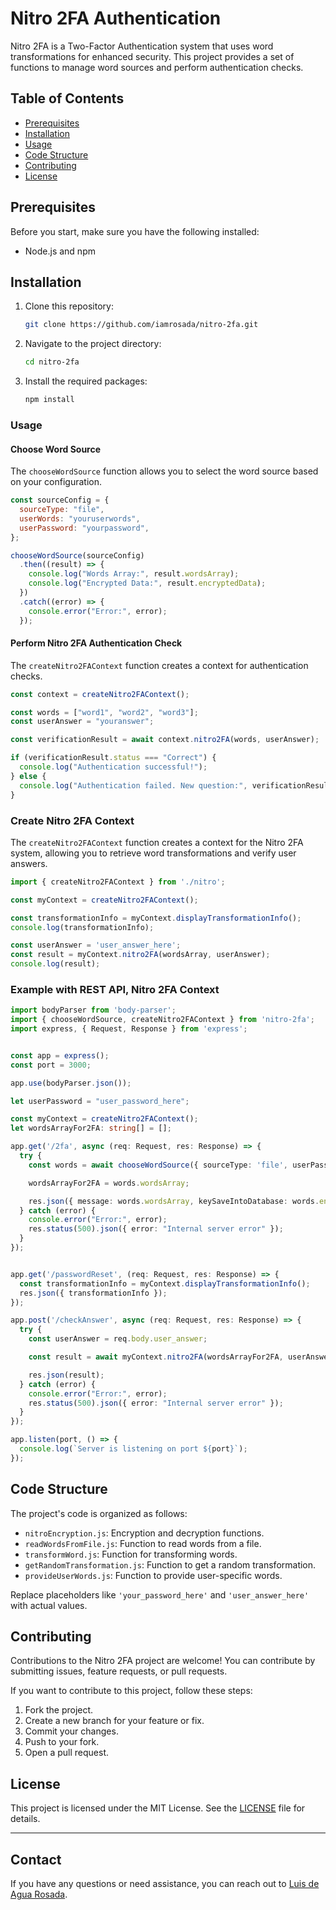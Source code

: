 
# Nitro 2FA Authentication

Nitro 2FA is a Two-Factor Authentication system that uses word transformations for enhanced security. This project provides a set of functions to manage word sources and perform authentication checks.


## Table of Contents

- [Prerequisites](#prerequisites)
- [Installation](#installation)
- [Usage](#usage)
- [Code Structure](#code-structure)
- [Contributing](#contributing)
- [License](#license)

## Prerequisites

Before you start, make sure you have the following installed:

- Node.js and npm

## Installation

1. Clone this repository:

   ```bash
   git clone https://github.com/iamrosada/nitro-2fa.git
   ```

2. Navigate to the project directory:

   ```bash
   cd nitro-2fa
   ```

3. Install the required packages:

   ```bash
   npm install
   ```


### Usage

#### Choose Word Source

The `chooseWordSource` function allows you to select the word source based on your configuration.

```javascript
const sourceConfig = {
  sourceType: "file",
  userWords: "youruserwords",
  userPassword: "yourpassword",
};

chooseWordSource(sourceConfig)
  .then((result) => {
    console.log("Words Array:", result.wordsArray);
    console.log("Encrypted Data:", result.encryptedData);
  })
  .catch((error) => {
    console.error("Error:", error);
  });
```

#### Perform Nitro 2FA Authentication Check

The `createNitro2FAContext` function creates a context for authentication checks.

```javascript
const context = createNitro2FAContext();

const words = ["word1", "word2", "word3"];
const userAnswer = "youranswer";

const verificationResult = await context.nitro2FA(words, userAnswer);

if (verificationResult.status === "Correct") {
  console.log("Authentication successful!");
} else {
  console.log("Authentication failed. New question:", verificationResult.newQuestion);
}
```


### Create Nitro 2FA Context

The `createNitro2FAContext` function creates a context for the Nitro 2FA system, allowing you to retrieve word transformations and verify user answers.

```javascript
import { createNitro2FAContext } from './nitro';

const myContext = createNitro2FAContext();

const transformationInfo = myContext.displayTransformationInfo();
console.log(transformationInfo);

const userAnswer = 'user_answer_here';
const result = myContext.nitro2FA(wordsArray, userAnswer);
console.log(result);
```
### Example with REST API, Nitro 2FA Context

```typescript
import bodyParser from 'body-parser';
import { chooseWordSource, createNitro2FAContext } from 'nitro-2fa';
import express, { Request, Response } from 'express';


const app = express();
const port = 3000;

app.use(bodyParser.json());

let userPassword = "user_password_here"; 

const myContext = createNitro2FAContext();
let wordsArrayFor2FA: string[] = []; 

app.get('/2fa', async (req: Request, res: Response) => {
  try {
    const words = await chooseWordSource({ sourceType: 'file', userPassword: userPassword });

    wordsArrayFor2FA = words.wordsArray;

    res.json({ message: words.wordsArray, keySaveIntoDatabase: words.encryptedData });
  } catch (error) {
    console.error("Error:", error);
    res.status(500).json({ error: "Internal server error" });
  }
});


app.get('/passwordReset', (req: Request, res: Response) => {
  const transformationInfo = myContext.displayTransformationInfo();
  res.json({ transformationInfo });
});

app.post('/checkAnswer', async (req: Request, res: Response) => {
  try {
    const userAnswer = req.body.user_answer;

    const result = await myContext.nitro2FA(wordsArrayFor2FA, userAnswer);

    res.json(result); 
  } catch (error) {
    console.error("Error:", error);
    res.status(500).json({ error: "Internal server error" });
  }
});

app.listen(port, () => {
  console.log(`Server is listening on port ${port}`);
});

```
## Code Structure

The project's code is organized as follows:

- `nitroEncryption.js`: Encryption and decryption functions.
- `readWordsFromFile.js`: Function to read words from a file.
- `transformWord.js`: Function for transforming words.
- `getRandomTransformation.js`: Function to get a random transformation.
- `provideUserWords.js`: Function to provide user-specific words.



Replace placeholders like `'your_password_here'` and `'user_answer_here'` with actual values.




## Contributing

Contributions to the Nitro 2FA project are welcome! You can contribute by submitting issues, feature requests, or pull requests.

If you want to contribute to this project, follow these steps:

1. Fork the project.
2. Create a new branch for your feature or fix.
3. Commit your changes.
4. Push to your fork.
5. Open a pull request.

## License

This project is licensed under the MIT License. See the [LICENSE](LICENSE) file for details.

---


## Contact

If you have any questions or need assistance, you can reach out to [Luis de Agua Rosada](mailto:luisrosa@mail.ru).

```
